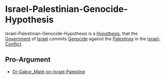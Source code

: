 # Israel-Palestinian-Genocide-Hypothesis

Israel-Palestinian-Genocide-Hypothesis is a [Hypothesis](600028.md), that the [Government](250010000.md) of [Israel](140000067.md) commits [Genocide](40902001.md) against the [Palestines](140000073.md) in the [Israel-Conflict](141000015.md).

## Pro-Argument

- [Dr-Gabor_Maté-on-Israel-Palestine](193000000.md)
